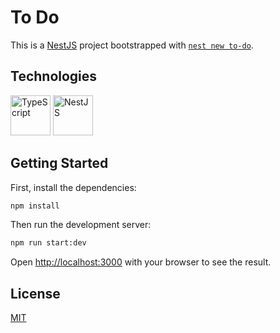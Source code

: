 # To Do

This is a [NestJS](https://nestjs.com/) project bootstrapped with [`nest new to-do`](https://vitejs.dev/guide/).

## Technologies

[<img src="https://cdn.jsdelivr.net/gh/devicons/devicon/icons/typescript/typescript-original.svg" alt="TypeScript" width="64" height="64" />](https://www.typescriptlang.org/)
[<img src="https://cdn.jsdelivr.net/gh/devicons/devicon/icons/nestjs/nestjs-plain.svg" alt="NestJS" width="64" height="64" />](https://nestjs.com/)

## Getting Started

First, install the dependencies:

```bash
npm install
```

Then run the development server:

```bash
npm run start:dev
```

Open [http://localhost:3000](http://localhost:3000) with your browser to see the result.

## License

[MIT](https://github.com/WallQ/To-Do/blob/master/LICENSE)
